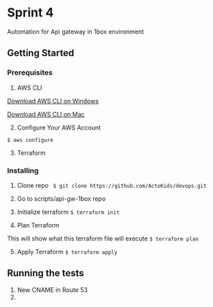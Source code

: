 # Sprint 4 
Automation for Api gateway in 1box environment

## Getting Started

### Prerequisites
1. AWS CLI

[Download AWS CLI on Windows](https://docs.aws.amazon.com/cli/latest/userguide/install-windows.html)

[Download AWS CLI on Mac](https://docs.aws.amazon.com/cli/latest/userguide/install-macos.html)

2. Configure Your AWS Account
 ```
 $ aws configure
 ```

3. Terraform 

### Installing
1. Clone repo
``` $ git clone https://github.com/ActoKids/devops.git```

2. Go to scripts/api-gw-1box repo

3. Initialize terraform 
```$ terraform init ```
4. Plan Terraform 

  This will show what this terraform file will execute
```$ terraform plan```

5. Apply Terraform 
```$ terraform apply```

## Running the tests
1. New CNAME in Route 53
2.
